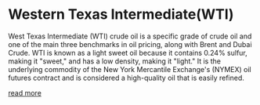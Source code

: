 # Western Texas Intermediate(WTI)
West Texas Intermediate (WTI) crude oil is a specific grade of crude oil and one of the main three benchmarks in oil pricing, along with Brent and Dubai Crude. WTI is known as a light sweet oil because it contains 0.24% sulfur, making it "sweet," and has a low density, making it "light." It is the underlying commodity of the New York Mercantile Exchange's (NYMEX) oil futures contract and is considered a high-quality oil that is easily refined.

[read more](https://www.investopedia.com/terms/w/wti.asp)
